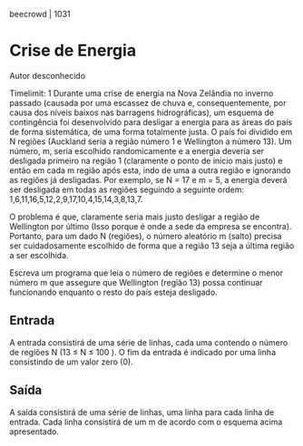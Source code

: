 beecrowd | 1031
# Crise de Energia
Autor desconhecido

Timelimit: 1
Durante uma crise de energia na Nova Zelândia no inverno passado (causada por uma escassez de chuva e, consequentemente, por causa dos níveis baixos nas barragens hidrográficas), um esquema de contingência foi desenvolvido para desligar a energia para as áreas do país de forma sistemática, de uma forma totalmente justa. O país foi dividido em N regiões (Auckland seria a região número 1 e Wellington a número 13). Um número, m, seria escolhido randomicamente e a energia deveria ser desligada primeiro na região 1 (claramente o ponto de início mais justo) e então em cada m região após esta, indo de uma a outra região e ignorando as regiões já desligadas. Por exemplo, se N = 17 e m = 5, a energia deverá ser desligada em todas as regiões seguindo a seguinte ordem: 1,6,11,16,5,12,2,9,17,10,4,15,14,3,8,13,7.

O problema é que, claramente seria mais justo desligar a região de Wellington por último (Isso porque é onde a sede da empresa se encontra). Portanto, para um dado N (regiões), o número aleatório m (salto) precisa ser cuidadosamente escolhido de forma que a região 13 seja a última região a ser escolhida.

Escreva um programa que leia o número de regiões e determine o menor número m que assegure que Wellington (região 13) possa continuar funcionando enquanto o resto do país esteja desligado.

## Entrada
A entrada consistirá de uma série de linhas, cada uma contendo o número de regiões N (13 ≤ N ≤ 100 ). O fim da entrada é indicado por uma linha consistindo de um valor zero (0).

## Saída
A saída consistirá de uma série de linhas, uma linha para cada linha de entrada. Cada linha consistirá de um m de acordo com o esquema acima apresentado.
